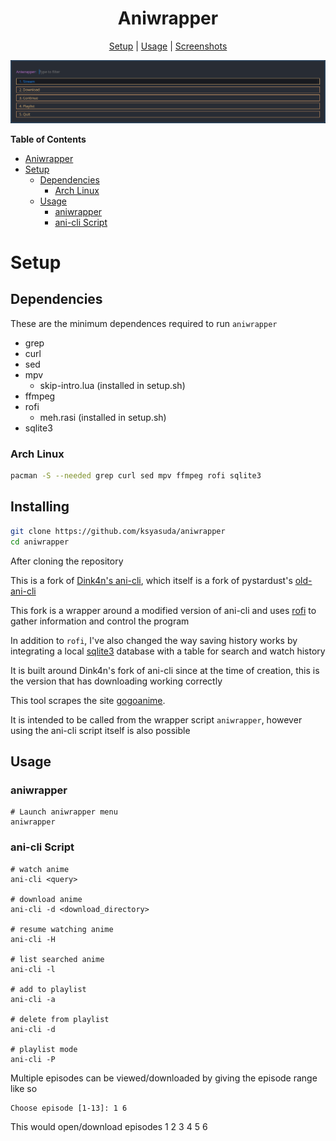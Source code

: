 <div align="center">

# Aniwrapper

[Setup](#setup) | [Usage](#usage) | [Screenshots](#screenshots)

![Aniwrapper screenshot](./screenshots/aniwrapper_home.png)

</div>

<!-- markdown-toc start - Don't edit this section. Run M-x markdown-toc-refresh-toc -->

**Table of Contents**

- [Aniwrapper](#aniwrapper)
- [Setup](#setup)
  - [Dependencies](#dependencies)
    - [Arch Linux](#arch-linux)
  - [Usage](#usage)
    - [aniwrapper](#aniwrapper)
    - [ani-cli Script](#ani-cli-script)

<!-- markdown-toc end -->

# Setup

## Dependencies

These are the minimum dependences required to run `aniwrapper`

- grep
- curl
- sed
- mpv
  - skip-intro.lua (installed in setup.sh)
- ffmpeg
- rofi
  - meh.rasi (installed in setup.sh)
- sqlite3

### Arch Linux

```sh
pacman -S --needed grep curl sed mpv ffmpeg rofi sqlite3
```

## Installing

```sh
git clone https://github.com/ksyasuda/aniwrapper
cd aniwrapper
```

After cloning the repository

This is a fork of [Dink4n's ani-cli](https://github.com/Dink4n/ani-cli),
which itself is a fork of
pystardust's [old-ani-cli](https://github.com/pystardust/ani-cli/tree/old-ani-cli)

This fork is a wrapper around a modified version of ani-cli
and uses [rofi](https://github.com/davatorium/rofi) to gather information and control the program

In addition to `rofi`, I've also changed the way saving history works by
integrating a local [sqlite3](https://www.sqlite.org/index.html) database with a table for
search and watch history

It is built around Dink4n's fork of ani-cli since at the time of
creation, this is the version that has downloading working correctly

This tool scrapes the site [gogoanime](https://gogoanime.vc).

It is intended to be called from the wrapper script `aniwrapper`,
however using the ani-cli script itself is also possible

## Usage

### aniwrapper

    # Launch aniwrapper menu
    aniwrapper

### ani-cli Script

    # watch anime
    ani-cli <query>

    # download anime
    ani-cli -d <download_directory>

    # resume watching anime
    ani-cli -H

    # list searched anime
    ani-cli -l

    # add to playlist
    ani-cli -a

    # delete from playlist
    ani-cli -d

    # playlist mode
    ani-cli -P

Multiple episodes can be viewed/downloaded by giving the episode range like so

    Choose episode [1-13]: 1 6

This would open/download episodes 1 2 3 4 5 6

